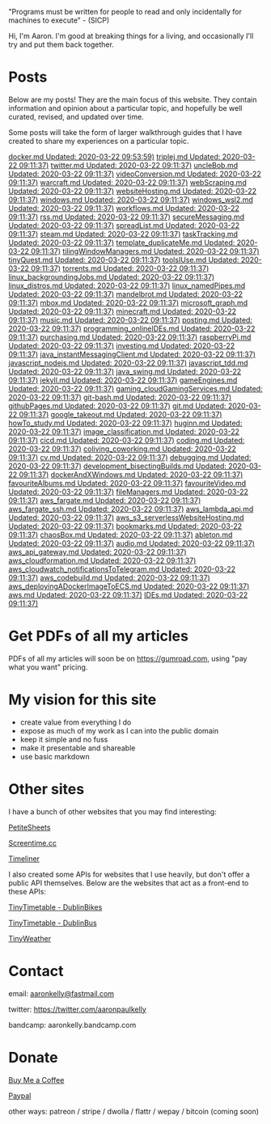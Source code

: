 "Programs must be written for people to read and only incidentally for machines
to execute" - (SICP)

Hi, I'm Aaron. I'm good at breaking things for a living, and occasionally I'll
try and put them back together.

# Posts
Below are my posts! They are the main focus of this website. They contain
information and opinion about a particular topic, and hopefully be well curated,
revised, and updated over time.

Some posts will take the form of larger walkthrough guides that I have
created to share my experiences on a particular topic.

[docker.md Updated: 2020-03-22 09:53:59)](posts/docker.md)
[triplej.md Updated: 2020-03-22 09:11:37)](posts/triplej.md)
[twitter.md Updated: 2020-03-22 09:11:37)](posts/twitter.md)
[uncleBob.md Updated: 2020-03-22 09:11:37)](posts/uncleBob.md)
[videoConversion.md Updated: 2020-03-22 09:11:37)](posts/videoConversion.md)
[warcraft.md Updated: 2020-03-22 09:11:37)](posts/warcraft.md)
[webScraping.md Updated: 2020-03-22 09:11:37)](posts/webScraping.md)
[websiteHosting.md Updated: 2020-03-22 09:11:37)](posts/websiteHosting.md)
[windows.md Updated: 2020-03-22 09:11:37)](posts/windows.md)
[windows_wsl2.md Updated: 2020-03-22 09:11:37)](posts/windows_wsl2.md)
[workflows.md Updated: 2020-03-22 09:11:37)](posts/workflows.md)
[rss.md Updated: 2020-03-22 09:11:37)](posts/rss.md)
[secureMessaging.md Updated: 2020-03-22 09:11:37)](posts/secureMessaging.md)
[spreadList.md Updated: 2020-03-22 09:11:37)](posts/spreadList.md)
[steam.md Updated: 2020-03-22 09:11:37)](posts/steam.md)
[taskTracking.md Updated: 2020-03-22 09:11:37)](posts/taskTracking.md)
[template_duplicateMe.md Updated: 2020-03-22 09:11:37)](posts/template_duplicateMe.md)
[tilingWindowManagers.md Updated: 2020-03-22 09:11:37)](posts/tilingWindowManagers.md)
[tinyQuest.md Updated: 2020-03-22 09:11:37)](posts/tinyQuest.md)
[toolsIUse.md Updated: 2020-03-22 09:11:37)](posts/toolsIUse.md)
[torrents.md Updated: 2020-03-22 09:11:37)](posts/torrents.md)
[linux_backgroundingJobs.md Updated: 2020-03-22 09:11:37)](posts/linux_backgroundingJobs.md)
[linux_distros.md Updated: 2020-03-22 09:11:37)](posts/linux_distros.md)
[linux_namedPipes.md Updated: 2020-03-22 09:11:37)](posts/linux_namedPipes.md)
[mandelbrot.md Updated: 2020-03-22 09:11:37)](posts/mandelbrot.md)
[mbox.md Updated: 2020-03-22 09:11:37)](posts/mbox.md)
[microsoft_graph.md Updated: 2020-03-22 09:11:37)](posts/microsoft_graph.md)
[minecraft.md Updated: 2020-03-22 09:11:37)](posts/minecraft.md)
[music.md Updated: 2020-03-22 09:11:37)](posts/music.md)
[posting.md Updated: 2020-03-22 09:11:37)](posts/posting.md)
[programming_onlineIDEs.md Updated: 2020-03-22 09:11:37)](posts/programming_onlineIDEs.md)
[purchasing.md Updated: 2020-03-22 09:11:37)](posts/purchasing.md)
[raspberryPi.md Updated: 2020-03-22 09:11:37)](posts/raspberryPi.md)
[investing.md Updated: 2020-03-22 09:11:37)](posts/investing.md)
[java_instantMessagingClient.md Updated: 2020-03-22 09:11:37)](posts/java_instantMessagingClient.md)
[javascript_nodejs.md Updated: 2020-03-22 09:11:37)](posts/javascript_nodejs.md)
[javascript_tdd.md Updated: 2020-03-22 09:11:37)](posts/javascript_tdd.md)
[java_swing.md Updated: 2020-03-22 09:11:37)](posts/java_swing.md)
[jekyll.md Updated: 2020-03-22 09:11:37)](posts/jekyll.md)
[gameEngines.md Updated: 2020-03-22 09:11:37)](posts/gameEngines.md)
[gaming_cloudGamingServices.md Updated: 2020-03-22 09:11:37)](posts/gaming_cloudGamingServices.md)
[git-bash.md Updated: 2020-03-22 09:11:37)](posts/git-bash.md)
[githubPages.md Updated: 2020-03-22 09:11:37)](posts/githubPages.md)
[git.md Updated: 2020-03-22 09:11:37)](posts/git.md)
[google_takeout.md Updated: 2020-03-22 09:11:37)](posts/google_takeout.md)
[howTo_study.md Updated: 2020-03-22 09:11:37)](posts/howTo_study.md)
[huginn.md Updated: 2020-03-22 09:11:37)](posts/huginn.md)
[image_classification.md Updated: 2020-03-22 09:11:37)](posts/image_classification.md)
[cicd.md Updated: 2020-03-22 09:11:37)](posts/cicd.md)
[coding.md Updated: 2020-03-22 09:11:37)](posts/coding.md)
[coliving_coworking.md Updated: 2020-03-22 09:11:37)](posts/coliving_coworking.md)
[cv.md Updated: 2020-03-22 09:11:37)](posts/cv.md)
[debugging.md Updated: 2020-03-22 09:11:37)](posts/debugging.md)
[development_bisectingBuilds.md Updated: 2020-03-22 09:11:37)](posts/development_bisectingBuilds.md)
[dockerAndXWindows.md Updated: 2020-03-22 09:11:37)](posts/dockerAndXWindows.md)
[favouriteAlbums.md Updated: 2020-03-22 09:11:37)](posts/favouriteAlbums.md)
[favouriteVideo.md Updated: 2020-03-22 09:11:37)](posts/favouriteVideo.md)
[fileManagers.md Updated: 2020-03-22 09:11:37)](posts/fileManagers.md)
[aws_fargate.md Updated: 2020-03-22 09:11:37)](posts/aws_fargate.md)
[aws_fargate_ssh.md Updated: 2020-03-22 09:11:37)](posts/aws_fargate_ssh.md)
[aws_lambda_api.md Updated: 2020-03-22 09:11:37)](posts/aws_lambda_api.md)
[aws_s3_serverlessWebsiteHosting.md Updated: 2020-03-22 09:11:37)](posts/aws_s3_serverlessWebsiteHosting.md)
[bookmarks.md Updated: 2020-03-22 09:11:37)](posts/bookmarks.md)
[chaosBox.md Updated: 2020-03-22 09:11:37)](posts/chaosBox.md)
[ableton.md Updated: 2020-03-22 09:11:37)](posts/ableton.md)
[audio.md Updated: 2020-03-22 09:11:37)](posts/audio.md)
[aws_api_gateway.md Updated: 2020-03-22 09:11:37)](posts/aws_api_gateway.md)
[aws_cloudformation.md Updated: 2020-03-22 09:11:37)](posts/aws_cloudformation.md)
[aws_cloudwatch_notificationsToTelegram.md Updated: 2020-03-22 09:11:37)](posts/aws_cloudwatch_notificationsToTelegram.md)
[aws_codebuild.md Updated: 2020-03-22 09:11:37)](posts/aws_codebuild.md)
[aws_deployingADockerImageToECS.md Updated: 2020-03-22 09:11:37)](posts/aws_deployingADockerImageToECS.md)
[aws.md Updated: 2020-03-22 09:11:37)](posts/aws.md)
[IDEs.md Updated: 2020-03-22 09:11:37)](posts/IDEs.md)

# Get PDFs of all my articles
PDFs of all my articles will soon be on https://gumroad.com, using
"pay what you want" pricing.

# My vision for this site

- create value from everything I do
- expose as much of my work as I can into the public domain
- keep it simple and no fuss 
- make it presentable and shareable
- use basic markdown

# Other sites

I have a bunch of other websites that you may find interesting:

[PetiteSheets](http://app-bucket-petitesheets.s3-website-eu-west-1.amazonaws.com/)

[Screentime.cc](http://screentime.cc.s3-website-eu-west-1.amazonaws.com/)

[Timeliner](http://app-timeliner.s3-website-eu-west-1.amazonaws.com/)

I also created some APIs for websites that I use heavily, but don't offer a
public API themselves. Below are the websites that act as a front-end to these
APIs:

[TinyTimetable - DublinBikes](http://app-bucket-dublin-bike-tinytimetable.s3-website-eu-west-1.amazonaws.com/)

[TinyTimetable - DublinBus](http://app-bucket-dublin-bus-tinytimetable.s3-website-eu-west-1.amazonaws.com/)

[TinyWeather](http://app-bucket-weather-dublin-tinyweather.s3-website-eu-west-1.amazonaws.com/)

# Contact

email: aaronkelly@fastmail.com

twitter: https://twitter.com/aaronpaulkelly

bandcamp: aaronkelly.bandcamp.com

# Donate

[Buy Me a Coffee](https://www.buymeacoffee.com/aaronkelly)

[Paypal](https://www.paypal.com/cgi-bin/webscr?cmd=_donations&business=DTJST2MAMPYQ8&currency_code=EUR&source=url)

other ways: patreon / stripe / dwolla / flattr / wepay / bitcoin (coming soon)
